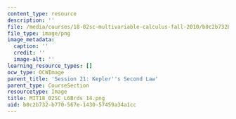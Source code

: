 ```yaml
---
content_type: resource
description: ''
file: /media/courses/18-02sc-multivariable-calculus-fall-2010/b0c2b732b770567e143057459a34a1cc_MIT18_02SC_L6Brds_14.png
file_type: image/png
image_metadata:
  caption: ''
  credit: ''
  image-alt: ''
learning_resource_types: []
ocw_type: OCWImage
parent_title: 'Session 21: Kepler''s Second Law'
parent_type: CourseSection
resourcetype: Image
title: MIT18_02SC_L6Brds_14.png
uid: b0c2b732-b770-567e-1430-57459a34a1cc
---
```

